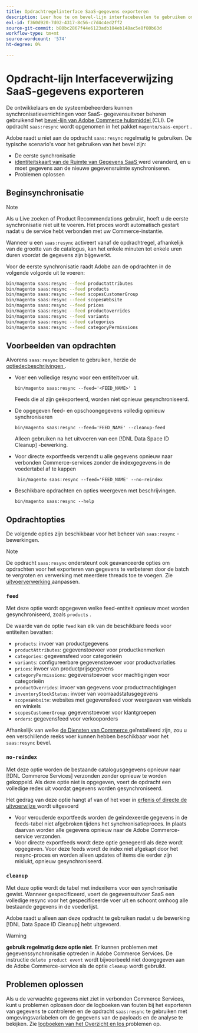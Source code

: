 ```yaml
---
title: Opdrachtregelinterface SaaS-gegevens exporteren
description: Leer hoe te om bevel-lijn interfacebevelen te gebruiken om voer en processen voor  [!DNL data export extension]  voor de diensten van Adobe Commerce te beheren SaaS.
exl-id: f360d920-7d02-4317-8c56-c7d4c4ed2ff2
source-git-commit: b80bc2867f44e6123adb104eb148ac5e8f80b63d
workflow-type: tm+mt
source-wordcount: '574'
ht-degree: 0%

---
```


# Opdracht-lijn Interfaceverwijzing SaaS-gegevens exporteren

De ontwikkelaars en de systeembeheerders kunnen synchronisatieverrichtingen voor SaaS- gegevensuitvoer beheren gebruikend het [ bevel-lijn van Adobe Commerce hulpmiddel ](https://experienceleague.adobe.com/en/docs/commerce-operations/configuration-guide/cli/config-cli) (CLI). De opdracht `saas:resync` wordt opgenomen in het pakket `magento/saas-export` .

Adobe raadt u niet aan de opdracht `saas:resync` regelmatig te gebruiken. De typische scenario&#39;s voor het gebruiken van het bevel zijn:

- De eerste synchronisatie
- [ identiteitskaart van de Ruimte van Gegevens SaaS ](https://experienceleague.adobe.com/en/docs/commerce-admin/config/services/saas) werd veranderd, en u moet gegevens aan de nieuwe gegevensruimte synchroniseren.
- Problemen oplossen

## Beginsynchronisatie

>[!NOTE]
>Als u Live zoeken of Product Recommendations gebruikt, hoeft u de eerste synchronisatie niet uit te voeren. Het proces wordt automatisch gestart nadat u de service hebt verbonden met uw Commerce-instantie.

Wanneer u een `saas:resync` activeert vanaf de opdrachtregel, afhankelijk van de grootte van de catalogus, kan het enkele minuten tot enkele uren duren voordat de gegevens zijn bijgewerkt.

Voor de eerste synchronisatie raadt Adobe aan de opdrachten in de volgende volgorde uit te voeren:

```bash
bin/magento saas:resync --feed productattributes
bin/magento saas:resync --feed products
bin/magento saas:resync --feed scopesCustomerGroup
bin/magento saas:resync --feed scopesWebsite
bin/magento saas:resync --feed prices
bin/magento saas:resync --feed productoverrides
bin/magento saas:resync --feed variants
bin/magento saas:resync --feed categories
bin/magento saas:resync --feed categoryPermissions
```

## Voorbeelden van opdrachten

Alvorens `saas:resync` bevelen te gebruiken, herzie de [ optiedecbeschrijvingen ](#command-options).

- Voer een volledige resync voor een entiteitvoer uit.

  ```
  bin/magento saas:resync --feed='<FEED_NAME>' 1
  ```

  Feeds die al zijn geëxporteerd, worden niet opnieuw gesynchroniseerd.

- De opgegeven feed- en opschoongegevens volledig opnieuw synchroniseren

  ```
  bin/magento saas:resync --feed='FEED_NAME' --cleanup-feed
  ```

  Alleen gebruiken na het uitvoeren van een [!DNL Data Space ID Cleanup] -bewerking.

- Voor directe exportfeeds verzendt u alle gegevens opnieuw naar verbonden Commerce-services zonder de indexgegevens in de voedertabel af te kappen

  ```
   bin/magento saas:resync --feed='FEED_NAME' --no-reindex
  ```

- Beschikbare opdrachten en opties weergeven met beschrijvingen.

  ```
  bin/magento saas:resync --help
  ```

## Opdrachtopties

De volgende opties zijn beschikbaar voor het beheer van `saas:resync` -bewerkingen.

>[!NOTE]
>
>De opdracht `saas:resync` ondersteunt ook geavanceerde opties om opdrachten voor het exporteren van gegevens te verbeteren door de batch te vergroten en verwerking met meerdere threads toe te voegen. Zie [ uitvoerverwerking ](customize-export-processing.md) aanpassen.

### `feed`

Met deze optie wordt opgegeven welke feed-entiteit opnieuw moet worden gesynchroniseerd, zoals `products` .

De waarde van de optie `feed` kan elk van de beschikbare feeds voor entiteiten bevatten:

- `products`: invoer van productgegevens
- `productAttributes`: gegevenstoevoer voor productkenmerken
- `categories`: gegevensfeed voor categorieën
- `variants`: configureerbare gegevenstoevoer voor productvariaties
- `prices`: invoer van productprijsgegevens
- `categoryPermissions`: gegevenstoevoer voor machtigingen voor categorieën
- `productOverrides`: invoer van gegevens voor productmachtigingen
- `inventoryStockStatus`: invoer van voorraadstatusgegevens
- `scopesWebsite`: websites met gegevensfeed voor weergaven van winkels en winkels
- `scopesCustomerGroup`: gegevenstoevoer voor klantgroepen
- `orders`: gegevensfeed voor verkooporders

Afhankelijk van welke [ de Diensten van Commerce ](../landing/saas.md) geïnstalleerd zijn, zou u een verschillende reeks voer kunnen hebben beschikbaar voor het `saas:resync` bevel.

### `no-reindex`

Met deze optie worden de bestaande catalogusgegevens opnieuw naar [!DNL Commerce Services] verzonden zonder opnieuw te worden gekoppeld. Als deze optie niet is opgegeven, voert de opdracht een volledige redex uit voordat gegevens worden gesynchroniseerd.

Het gedrag van deze optie hangt af van of het voer in [ erfenis of directe de uitvoerwijze ](data-synchronization.md#synchronization-modes) wordt uitgevoerd

- Voor verouderde exportfeeds worden de geïndexeerde gegevens in de feeds-tabel niet afgebroken tijdens het synchronisatieproces. In plaats daarvan worden alle gegevens opnieuw naar de Adobe Commerce-service verzonden.
- Voor directe exportfeeds wordt deze optie genegeerd als deze wordt opgegeven. Voor deze feeds wordt de index niet afgekapt door het resync-proces en worden alleen updates of items die eerder zijn mislukt, opnieuw gesynchroniseerd.

### `cleanup`

Met deze optie wordt de tabel met indexitems voor een synchronisatie gewist. Wanneer gespecificeerd, voert de gegevensuitvoer SaaS een volledige resync voor het gespecificeerde voer uit en schoont omhoog alle bestaande gegevens in de voederlijst.

Adobe raadt u alleen aan deze opdracht te gebruiken nadat u de bewerking [!DNL Data Space ID Cleanup] hebt uitgevoerd.

>[!WARNING]
>
>**gebruik regelmatig deze optie niet**. Er kunnen problemen met gegevenssynchronisatie optreden in Adobe Commerce Services. De instructie `delete product event` wordt bijvoorbeeld niet doorgegeven aan de Adobe Commerce-service als de optie `cleanup` wordt gebruikt.

## Problemen oplossen

Als u de verwachte gegevens niet ziet in verbonden Commerce Services, kunt u problemen oplossen door de logboeken van fouten bij het exporteren van gegevens te controleren en de opdracht `saas:resync` te gebruiken met omgevingsvariabelen om de gegevens van de payloads en de analyse te bekijken. Zie [ logboeken van het Overzicht en los ](troubleshooting-logging.md) problemen op.
